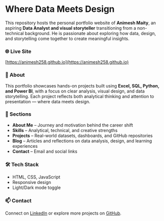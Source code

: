 # Where Data Meets Design

This repository hosts the personal portfolio website of **Animesh Maity**, an aspiring **Data Analyst and visual storyteller** transitioning from a non-technical background.
He is passionate about exploring how data, design, and storytelling come together to create meaningful insights.

### 🌐 Live Site

[https://animesh258.github.io](https://animesh258.github.io)

### 💼 About

This portfolio showcases hands-on projects built using **Excel, SQL, Python, and Power BI**, with a focus on clear analysis, visual design, and data storytelling.
Each project reflects both analytical thinking and attention to presentation — where data meets design.

### 🧩 Sections

* **About Me** – Journey and motivation behind the career shift
* **Skills** – Analytical, technical, and creative strengths
* **Projects** – Real-world datasets, dashboards, and GitHub repositories
* **Blog** – Articles and reflections on data analysis, design, and learning experiences
* **Contact** – Email and social links

### 🛠️ Tech Stack

* HTML, CSS, JavaScript
* Responsive design
* Light/Dark mode toggle

### 📫 Contact

Connect on [LinkedIn](https://www.linkedin.com/in/animesh-maity-5ab563376/) or explore more projects on [GitHub](https://github.com/animesh258).
